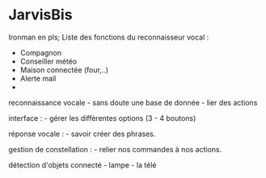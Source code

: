 # JarvisBis
Ironman en pls;
Liste des fonctions du reconnaisseur vocal :
- Compagnon
- Conseiller météo 
- Maison connectée (four,..)
- Alerte mail 
- 

reconnaissance vocale
	- sans doute une base de donnée
	- lier des actions

interface :
	- gérer les diffèrentes options (3 - 4 boutons)

réponse vocale :
	- savoir créer des phrases.

gestion de constellation :
	- relier nos commandes à nos actions.

détection d'objets connecté
	- lampe
	- la télé
